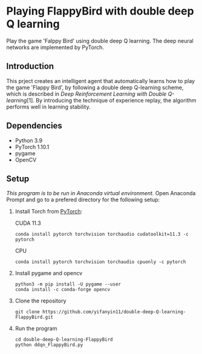 # Playing FlappyBird with double deep Q learning

Play the game 'Falppy Bird' using double deep Q learning. The deep neural networks are implemented by PyTorch.

## Introduction
This prject creates an intelligent agent that automatically learns how to play the game 'Flappy Bird', by following a double deep Q-learning scheme, which is described in _Deep Reinforcement Learning with Double Q-learning_[1]. By introducing the technique of experience replay, the algorithm performs well in learning stability. 

## Dependencies
- Python 3.9
- PyTorch 1.10.1
- pygame
- OpenCV

## Setup
_This program is to be run in Anaconda virtual environment._ Open Anaconda Prompt and go to a prefered directory for the following setup:
 
1. Install Torch from [PyTorch](https://pytorch.org/):

   CUDA 11.3
    ```
    conda install pytorch torchvision torchaudio cudatoolkit=11.3 -c pytorch
    ```
   CPU
    ```
    conda install pytorch torchvision torchaudio cpuonly -c pytorch
    ```

2. Install pygame and opencv
   ```
   python3 -m pip install -U pygame --user
   conda install -c conda-forge opencv
   ```

4. Clone the repository
   ```
   git clone https://github.com/yifanyin11/double-deep-Q-learning-FlappyBird.git
   ```

5. Run the program
   ```
   cd double-deep-Q-learning-FlappyBird
   python ddqn_FlappyBird.py
   ```


